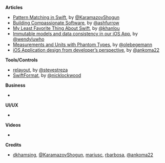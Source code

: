 
**Articles**

* [Pattern Matching in Swift](https://www.raywenderlich.com/134844/pattern-matching-in-swift), by [@KaramazovShogun](https://twitter.com/KaramazovShogun)
* [Building Compassionate Software](https://ashfurrow.com/blog/building-compassionate-software/), by [@ashfurrow](https://twitter.com/ashfurrow)
* [My Least Favorite Thing About Swift](http://khanlou.com/2016/08/my-least-favorite-thing-about-swift/), by [@khanlou](http://www.twitter.com/khanlou)
* [Immutable models and data consistency in our iOS App](https://engineering.pinterest.com/blog/immutable-models-and-data-consistency-our-ios-app), by [@wendyluwho](https://twitter.com/wendyluwho)
* [Measurements and Units with Phantom Types](https://oleb.net/blog/2016/08/measurements-and-units-with-phantom-types/), by [@olebegemann](https://twitter.com/olebegemann)
* [iOS Application design from developer’s perspective](https://medium.com/@ankoma22/ios-application-design-from-developers-perspective-4e542bfbfeaf#.bwe806ms3), by [@ankoma22](https://twitter.com/ankoma22)

**Tools/Controls**

* [relayout](https://github.com/stevestreza/relayout), by [@stevestreza](https://twitter.com/stevestreza)
* [SwiftFormat](https://github.com/nicklockwood/SwiftFormat), by [@nicklockwood](https://twitter.com/nicklockwood)

**Business**

* 

**UI/UX**

* 

**Videos**

* 

**Credits**

* [dkhamsing](https://github.com/dkhamsing), [@KaramazovShogun](https://twitter.com/KaramazovShogun), [mariusc](https://github.com/mariusc), [rbarbosa](https://github.com/rbarbosa), [@ankoma22](https://twitter.com/ankoma22)
